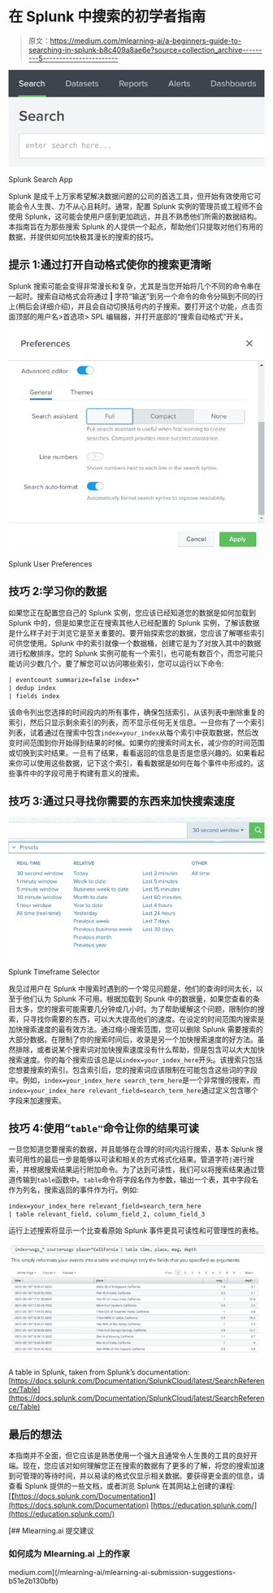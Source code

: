 # 在 Splunk 中搜索的初学者指南

> 原文：<https://medium.com/mlearning-ai/a-beginners-guide-to-searching-in-splunk-b8c409a8ae6e?source=collection_archive---------5----------------------->

![](img/4e31e5495f5c513cf19aba803e05b160.png)

Splunk Search App

Splunk 是成千上万家希望解决数据问题的公司的首选工具，但开始有效使用它可能会令人生畏、力不从心且耗时。通常，配置 Splunk 实例的管理员或工程师不会使用 Splunk，这可能会使用户感到更加疏远，并且不熟悉他们所需的数据结构。本指南旨在为那些搜索 Splunk 的人提供一个起点，帮助他们只提取对他们有用的数据，并提供如何加快极其漫长的搜索的技巧。

## 提示 1:通过打开自动格式使你的搜索更清晰

Splunk 搜索可能会变得非常漫长和复杂，尤其是当您开始将几个不同的命令串在一起时。搜索自动格式会将通过 **|** 字符“输送”到另一个命令的命令分隔到不同的行上(稍后会详细介绍)，并且会自动切换括号内的子搜索。要打开这个功能，点击页面顶部的用户名>首选项> SPL 编辑器，并打开底部的“搜索自动格式”开关。

![](img/349b820aee7a5dda38a265be06708c7a.png)

Splunk User Preferences

## 技巧 2:学习你的数据

如果您正在配置您自己的 Splunk 实例，您应该已经知道您的数据是如何加载到 Splunk 中的，但是如果您正在搜索其他人已经配置的 Splunk 实例，了解该数据是什么样子对于浏览它是至关重要的。要开始探索您的数据，您应该了解哪些索引可供您使用。Splunk 中的索引就像一个数据桶，创建它是为了对放入其中的数据进行松散排序。您的 Splunk 实例可能有一个索引，也可能有数百个，而您可能只能访问少数几个。要了解您可以访问哪些索引，您可以运行以下命令:

```
| eventcount summarize=false index=*
| dedup index
| fields index
```

该命令列出您选择的时间段内的所有事件，确保包括索引，从该列表中删除重复的索引，然后只显示剩余索引的列表，而不显示任何无关信息。一旦你有了一个索引列表，试着通过在搜索中包含`index=your_index`从每个索引中获取数据，然后改变时间范围到你开始得到结果的时候。如果你的搜索时间太长，减少你的时间范围或切换到实时结果。一旦有了结果，看看返回的信息是否是您感兴趣的。如果看起来你可以使用这些数据，记下这个索引，看看数据是如何在每个事件中形成的。这些事件中的字段可用于构建有意义的搜索。

## 技巧 3:通过只寻找你需要的东西来加快搜索速度

![](img/22b13bd4e3d6251e003dec07731fa91c.png)

Splunk Timeframe Selector

我见过用户在 Splunk 中搜索时遇到的一个常见问题是，他们的查询时间太长，以至于他们认为 Splunk 不可用。根据加载到 Spunk 中的数据量，如果您查看的条目太多，您的搜索可能需要几分钟或几小时。为了帮助缓解这个问题，限制你的搜索，只寻找你需要的东西，可以大大提高他们的速度。在设定的时间范围内搜索是加快搜索速度的最有效方法。通过缩小搜索范围，您可以删除 Splunk 需要搜索的大部分数据。在限制了你的搜索时间后，收录是另一个加快搜索速度的好方法。虽然排除，或者说某个搜索词对加快搜索速度没有什么帮助，但是包含可以大大加快搜索速度。你的每个搜索应该总是以`index=your_index_here`开头。该搜索只包括您想要搜索的索引。包含索引后，您的搜索词应该限制在可能包含这些词的字段中。例如，`index=your_index_here search_term_here`是一个非常慢的搜索，而`index=your_index_here relevant_field=search_term_here`通过定义包含哪个字段来加速搜索。

## 技巧 4:使用“`table"`命令让你的结果可读

一旦您知道您要搜索的数据，并且能够在合理的时间内运行搜索，基本 Splunk 搜索可用性的最后一步是能够以可读和相关的方式格式化结果。管道字符`|`进行搜索，并根据搜索结果运行附加命令。为了达到可读性，我们可以将搜索结果通过管道传输到`table`函数中。`table`命令将字段名作为参数，输出一个表，其中字段名作为列名，搜索返回的事件作为行。例如:

```
index=your_index_here relevant_field=search_term_here
| table relevant_field, column_field_2, column_field_3
```

运行上述搜索将显示一个比查看原始 Splunk 事件更具可读性和可管理性的表格。

![](img/492acb00b2ca21d65c38c1f61f550a10.png)

A table in Splunk, taken from Splunk’s documentation: [https://docs.splunk.com/Documentation/SplunkCloud/latest/SearchReference/Table](https://docs.splunk.com/Documentation/SplunkCloud/latest/SearchReference/Table)

## 最后的想法

本指南并不全面，但它应该是熟悉使用一个强大且通常令人生畏的工具的良好开端。现在，您应该对如何理解您正在搜索的数据有了更多的了解，将您的搜索加速到可管理的等待时间，并以易读的格式仅显示相关数据。要获得更全面的信息，请查看 Splunk 提供的一些文档，或者浏览 Splunk 在其网站上创建的课程:
[【https://docs.splunk.com/Documentation】](https://docs.splunk.com/Documentation)
[https://education.splunk.com/](https://education.splunk.com/)

[](/mlearning-ai/mlearning-ai-submission-suggestions-b51e2b130bfb) [## Mlearning.ai 提交建议

### 如何成为 Mlearning.ai 上的作家

medium.com](/mlearning-ai/mlearning-ai-submission-suggestions-b51e2b130bfb)